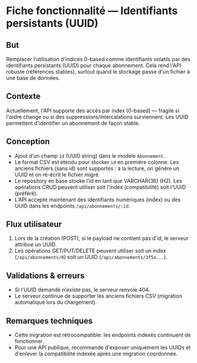 # Fiche fonctionnalité — Identifiants persistants (UUID)

But
----
Remplacer l'utilisation d'indices 0-based comme identifiants volatils par des identifiants persistants (UUID) pour chaque abonnement. Cela rend l'API robuste (références stables), surtout quand le stockage passe d'un fichier à une base de données.

Contexte
-------
Actuellement, l'API supporte des accès par index (0-based) — fragile si l'ordre change ou si des suppressions/intercalations surviennent. Les UUID permettent d'identifier un abonnement de façon stable.

Conception
----------
- Ajout d'un champ `id` (UUID string) dans le modèle `Abonnement`.
- Le format CSV est étendu pour stocker `id` en première colonne. Les anciens fichiers (sans id) sont supportés : à la lecture, on génère un UUID et on ré-écrit le fichier migré.
- Le repository en base stocke l'id en tant que VARCHAR(36) (H2). Les opérations CRUD peuvent utiliser soit l'index (compatibilité) soit l'UUID (préféré).
- L'API accepte maintenant des identifiants numériques (index) ou des UUID dans les endpoints `/api/abonnements/:id`.

Flux utilisateur
----------------
1. Lors de la création (POST), si le payload ne contient pas d'id, le serveur attribue un UUID.
2. Les opérations GET/PUT/DELETE peuvent utiliser soit un index (`/api/abonnements/0`) soit un UUID (`/api/abonnements/3f5a...`).

Validations & erreurs
----------------------
- Si l'UUID demandé n'existe pas, le serveur renvoie 404.
- Le serveur continue de supporter les anciens fichiers CSV (migration automatique lors du chargement).

Remarques techniques
---------------------
- Cette migration est rétrocompatible: les endpoints indexés continuent de fonctionner.
- Pour une API publique, recommande d'exposer uniquement les UUIDs et d'enlever la compatibilité indexée après une migration coordonnée.
